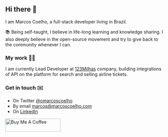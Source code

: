## Hi there 👋

I am Marcos Coelho, a full-stack developer living in Brazil.

📚 Being self-taught, I believe in life-long learning and knowledge sharing. 
I also deeply believe in the open-source movement and try to give back to the community whenever I can.

### My work 👨‍💻

I am currently Lead Developer at [123Milhas](https://123milhas.com) company, building integrations of API on the platform for search and selling airline tickets.

### Get in touch ✉️

- On Twitter [@omarcoscoelho](https://twitter.com/omarcoscoelho)
- By email [marcos@marcoscoelho.com](mailto:marcos@marcoscoelho.com)
- On [LinkedIn](https://www.linkedin.com/in/omarcoscoelho/)

<a href="https://www.buymeacoffee.com/marcoscoelho" target="_blank"><img src="https://www.buymeacoffee.com/assets/img/custom_images/orange_img.png" alt="Buy Me A Coffee" style="height: 41px !important;width: 174px !important;" ></a>
